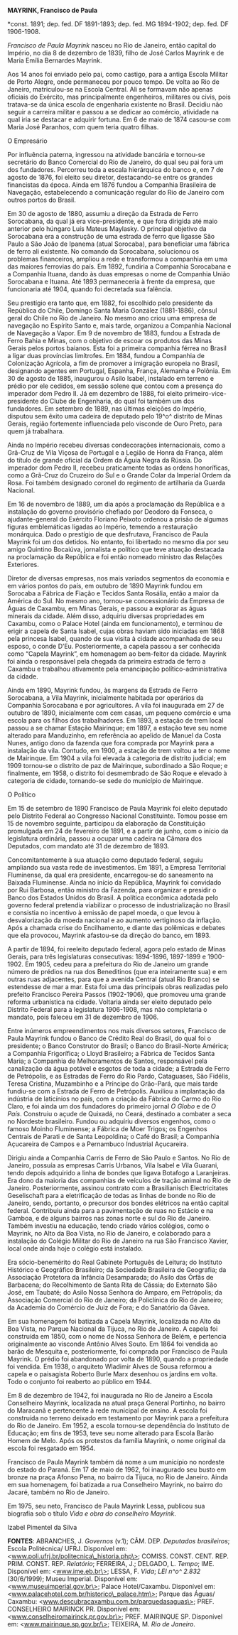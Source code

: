**MAYRINK, Francisco de Paula**

\*const. 1891; dep. fed. DF 1891-1893; dep. fed. MG 1894-1902; dep. fed.
DF 1906-1908.

*Francisco de Paula Mayrink* nasceu no Rio de Janeiro, então capital do
Império, no dia 8 de dezembro de 1839, filho de José Carlos Mayrink e de
Maria Emília Bernardes Mayrink.

Aos 14 anos foi enviado pelo pai, como castigo, para a antiga Escola
Militar de Porto Alegre, onde permaneceu por pouco tempo. De volta ao
Rio de Janeiro, matriculou-se na Escola Central. Ali se formavam não
apenas oficiais do Exército, mas principalmente engenheiros, militares
ou civis, pois tratava-se da única escola de engenharia existente no
Brasil. Decidiu não seguir a carreira militar e passou a se dedicar ao
comércio, atividade na qual iria se destacar e adquirir fortuna. Em 6 de
maio de 1874 casou-se com Maria José Paranhos, com quem teria quatro
filhas.

O Empresário

Por influência paterna, ingressou na atividade bancária e tornou-se
secretário do Banco Comercial do Rio de Janeiro, do qual seu pai fora um
dos fundadores. Percorreu toda a escala hierárquica do banco e, em 7 de
agosto de 1876, foi eleito seu diretor, destacando-se entre os grandes
financistas da época. Ainda em 1876 fundou a Companhia Brasileira de
Navegação, estabelecendo a comunicação regular do Rio de Janeiro com
outros portos do Brasil.

Em 30 de agosto de 1880, assumiu a direção da Estrada de Ferro
Sorocabana, da qual já era vice-presidente, e que fora dirigida até maio
anterior pelo húngaro Luís Mateus Maylasky. O principal objetivo da
Sorocabana era a construção de uma estrada de ferro que ligasse São
Paulo a São João de Ipanema (atual Sorocaba), para beneficiar uma
fábrica de ferro ali existente. No comando da Sorocabana, solucionou os
problemas financeiros, ampliou a rede e transformou a companhia em uma
das maiores ferrovias do país. Em 1892, fundiria a Companhia Sorocabana
e a Companhia Ituana, dando às duas empresas o nome de Companhia União
Sorocabana e Ituana. Até 1893 permaneceria à frente da empresa, que
funcionaria até 1904, quando foi decretada sua falência.

Seu prestígio era tanto que, em 1882, foi escolhido pelo presidente da
República do Chile, Domingo Santa Maria González (1881-1886), cônsul
geral do Chile no Rio de Janeiro. No mesmo ano criou uma empresa de
navegação no Espírito Santo e, mais tarde, organizou a Companhia
Nacional de Navegação a Vapor. Em 9 de novembro de 1883, fundou a
Estrada de Ferro Bahia e Minas, com o objetivo de escoar os produtos das
Minas Gerais pelos portos baianos. Esta foi a primeira companhia férrea
no Brasil a ligar duas províncias limítrofes. Em 1884, fundou a
Companhia de Colonização Agrícola, a fim de promover a imigração
europeia no Brasil, designando agentes em Portugal, Espanha, França,
Alemanha e Polônia. Em 30 de agosto de 1885, inaugurou o Asilo Isabel,
instalado em terreno e prédio por ele cedidos, em sessão solene que
contou com a presença do imperador dom Pedro II. Já em dezembro de 1888,
foi eleito primeiro-vice-presidente do Clube de Engenharia, do qual foi
também um dos fundadores. Em setembro de 1889, nas últimas eleições do
Império, disputou sem êxito uma cadeira de deputado pelo 19^o^ distrito
de Minas Gerais, região fortemente influenciada pelo visconde de Ouro
Preto, para quem já trabalhara.

Ainda no Império recebeu diversas condecorações internacionais, como a
Grã-Cruz de Vila Viçosa de Portugal e a Legião de Honra da França, além
do título de grande oficial da Ordem da Águia Negra da Rússia. Do
imperador dom Pedro II, recebeu praticamente todas as ordens
honoríficas, como a Grã-Cruz do Cruzeiro do Sul e o Grande Colar da
Imperial Ordem da Rosa. Foi também designado coronel do regimento de
artilharia da Guarda Nacional.

Em 16 de novembro de 1889, um dia após a proclamação da República e a
instalação do governo provisório chefiado por Deodoro da Fonseca, o
ajudante-general do Exército Floriano Peixoto ordenou a prisão de
algumas figuras emblemáticas ligadas ao Império, temendo a restauração
monárquica. Dado o prestígio de que desfrutava, Francisco de Paula
Mayrink foi um dos detidos. No entanto, foi libertado no mesmo dia por
seu amigo Quintino Bocaiúva, jornalista e político que teve atuação
destacada na proclamação da República e foi então nomeado ministro das
Relações Exteriores.

Diretor de diversas empresas, nos mais variados segmentos da economia e
em vários pontos do país, em outubro de 1890 Mayrink fundou em Sorocaba
a Fábrica de Fiação e Tecidos Santa Rosália, então a maior da América do
Sul. No mesmo ano, tornou-se concessionário da Empresa de Águas de
Caxambu, em Minas Gerais, e passou a explorar as águas minerais da
cidade. Além disso, adquiriu diversas propriedades em Caxambu, como o
Palace Hotel (ainda em funcionamento), e terminou de erigir a capela de
Santa Isabel, cujas obras haviam sido iniciadas em 1868 pela princesa
Isabel, quando de sua visita à cidade acompanhada de seu esposo, o conde
D’Eu. Posteriormente, a capela passou a ser conhecida como “Capela
Mayrink”, em homenagem ao bem-feitor da cidade. Mayrink foi ainda o
responsável pela chegada da primeira estrada de ferro a Caxambu e
trabalhou ativamente pela emancipação político-administrativa da cidade.

Ainda em 1890, Mayrink fundou, às margens da Estrada de Ferro
Sorocabana, a Vila Mayrink, inicialmente habitada por operários da
Companhia Sorocabana e por agricultores. A vila foi inaugurada em 27 de
outubro de 1890, inicialmente com cem casas, um pequeno comércio e uma
escola para os filhos dos trabalhadores. Em 1893, a estação de trem
local passou a se chamar Estação Mairinque; em 1897, a estação teve seu
nome alterado para Manduzinho, em referência ao apelido de Manuel da
Costa Nunes, antigo dono da fazenda que fora comprada por Mayrink para a
instalação da vila. Contudo, em 1900, a estação de trem voltou a ter o
nome de Mairinque. Em 1904 a vila foi elevada à categoria de distrito
judicial; em 1909 tornou-se o distrito de paz de Mairinque, subordinado
a São Roque; e finalmente, em 1958, o distrito foi desmembrado de São
Roque e elevado à categoria de cidade, tornando-se sede do município de
Mairinque.

O Político

Em 15 de setembro de 1890 Francisco de Paula Mayrink foi eleito deputado
pelo Distrito Federal ao Congresso Nacional Constituinte. Tomou posse em
15 de novembro seguinte, participou da elaboração da Constituição
promulgada em 24 de fevereiro de 1891, e a partir de junho, com o início
da legislatura ordinária, passou a ocupar uma cadeira na Câmara dos
Deputados, com mandato até 31 de dezembro de 1893.

Concomitantemente à sua atuação como deputado federal, seguiu ampliando
sua vasta rede de investimentos. Em 1891, a Empresa Territorial
Fluminense, da qual era presidente, encarregou-se do saneamento na
Baixada Fluminense. Ainda no início da República, Mayrink foi convidado
por Rui Barbosa, então ministro da Fazenda, para organizar e presidir o
Banco dos Estados Unidos do Brasil. A política econômica adotada pelo
governo federal pretendia viabilizar o processo de industrialização no
Brasil e consistia no incentivo à emissão de papel moeda, o que levou à
desvalorização da moeda nacional e ao aumento vertiginoso da inflação.
Após a chamada crise do Encilhamento, e diante das polêmicas e debates
que ela provocou, Mayrink afastou-se da direção do banco, em 1893.

A partir de 1894, foi reeleito deputado federal, agora pelo estado de
Minas Gerais, para três legislaturas consecutivas: 1894-1896, 1897-1899
e 1900-1902. Em 1905, cedeu para a prefeitura do Rio de Janeiro um
grande número de prédios na rua dos Beneditinos (que era inteiramente
sua) e em outras ruas adjacentes, para que a avenida Central (atual Rio
Branco) se estendesse de mar a mar. Esta foi uma das principais obras
realizadas pelo prefeito Francisco Pereira Passos (1902-1906), que
promoveu uma grande reforma urbanística na cidade. Voltaria ainda ser
eleito deputado pelo Distrito Federal para a legislatura 1906-1908, mas
não completaria o mandato, pois faleceu em 31 de dezembro de 1906.

Entre inúmeros empreendimentos nos mais diversos setores, Francisco de
Paula Mayrink fundou o Banco de Crédito Real do Brasil, do qual foi o
presidente; o Banco Construtor do Brasil; o Banco do Brasil-Norte
América; a Companhia Frigorífica; o Lloyd Brasileiro; a Fábrica de
Tecidos Santa Maria; a Companhia de Melhoramentos de Santos, responsável
pela canalização da água potável e esgotos de toda a cidade; a Estrada
de Ferro de Petrópolis, e as Estradas de Ferro do Rio Pardo, Cataguases,
São Fidélis, Teresa Cristina, Muzambinho e a Príncipe do Grão-Pará, que
mais tarde fundiu-se com a Estrada de Ferro de Petrópolis. Auxiliou a
implantação da indústria de laticínios no país, com a criação da Fábrica
do Carmo do Rio Claro, e foi ainda um dos fundadores do primeiro jornal
*O Globo* e de *O País*. Construiu o açude de Quixadá, no Ceará,
destinado a combater a seca no Nordeste brasileiro. Fundou ou adquiriu
diversos engenhos, como o famoso Moinho Fluminense; a Fábrica de Moer
Trigos; os Engenhos Centrais de Parati e de Santa Leopoldina; o Café do
Brasil; a Companhia Açucareira de Campos e a Pernambuco Industrial
Açucareira.

Dirigiu ainda a Companhia Carris de Ferro de São Paulo e Santos. No Rio
de Janeiro, possuía as empresas Carris Urbanos, Vila Isabel e Vila
Guarani, tendo depois adquirido a linha de bondes que ligava Botafogo a
Laranjeiras. Era dono da maioria das companhias de veículos de tração
animal no Rio de Janeiro. Posteriormente, assinou contrato com a
Brasilianisch Electricitates Geselischaft para a eletrificação de todas
as linhas de bonde no Rio de Janeiro, sendo, portanto, o precursor dos
bondes elétricos na então capital federal. Contribuiu ainda para a
pavimentação de ruas no Estácio e na Gamboa, e de alguns bairros nas
zonas norte e sul do Rio de Janeiro. Também investiu na educação, tendo
criado vários colégios, como o Mayrink, no Alto da Boa Vista, no Rio de
Janeiro, e colaborado para a instalação do Colégio Militar do Rio de
Janeiro na rua São Francisco Xavier, local onde ainda hoje o colégio
está instalado.

Era sócio-benemérito do Real Gabinete Português de Leitura; do Instituto
Histórico e Geográfico Brasileiro; da Sociedade Brasileira de Geografia;
da Associação Protetora da Infância Desamparada; do Asilo das Órfãs de
Barbacena; do Recolhimento de Santa Rita de Cássia; do Externato São
José, em Taubaté; do Asilo Nossa Senhora do Amparo, em Petrópolis; da
Associação Comercial do Rio de Janeiro; da Policlínica do Rio de
Janeiro; da Academia do Comércio de Juiz de Fora; e do Sanatório da
Gávea.

Em sua homenagem foi batizada a Capela Mayrink, localizada no Alto da
Boa Vista, no Parque Nacional da Tijuca, no Rio de Janeiro. A capela foi
construída em 1850, com o nome de Nossa Senhora de Belém, e pertencia
originalmente ao visconde Antônio Alves Souto. Em 1864 foi vendida ao
barão de Mesquita e, posteriormente, foi comprada por Francisco de Paula
Mayrink. O prédio foi abandonado por volta de 1890, quando a propriedade
foi vendida. Em 1938, o arquiteto Wladimir Alves de Sousa reformou a
capela e o paisagista Roberto Burle Marx desenhou os jardins em volta.
Todo o conjunto foi reaberto ao público em 1944.

Em 8 de dezembro de 1942, foi inaugurada no Rio de Janeiro a Escola
Conselheiro Mayrink, localizada na atual praça General Portinho, no
bairro do Maracanã e pertencente à rede municipal de ensino. A escola
foi construída no terreno deixado em testamento por Mayrink para a
prefeitura do Rio de Janeiro. Em 1952, a escola tornou-se dependência do
Instituto de Educação; em fins de 1953, teve seu nome alterado para
Escola Barão Homem de Melo. Após os protestos da família Mayrink, o nome
original da escola foi resgatado em 1954.

Francisco de Paula Mayrink também dá nome a um município no nordeste do
estado do Paraná. Em 17 de maio de 1962, foi inaugurado seu busto em
bronze na praça Afonso Pena, no bairro da Tijuca, no Rio de Janeiro.
Ainda em sua homenagem, foi batizada a rua Conselheiro Mayrink, no
bairro do Jacaré, também no Rio de Janeiro.

Em 1975, seu neto, Francisco de Paula Mayrink Lessa, publicou sua
biografia sob o título *Vida e obra do conselheiro Mayrink*.

Izabel Pimentel da Silva

**FONTES**: ABRANCHES, J. *Governos* (v.1); CÂM. DEP. *Deputados
brasileiros*; Escola Politécnica/ UFRJ. Disponível em:
\<www.poli.ufrj.br/politecnica\_historia.php\>; COMISS. CONST. CENT.
REP. PRIM. CONST. REP. *Relatório*; FERREIRA, J.; DELGADO, L. *Tempo*;
IME. Disponível em: \<www.ime.eb.br\>; LESSA, F. *Vida*; *LEI n^o^
2.832* (30/6/1999); Museu Imperial. Disponível em:
\<www.museuimperial.gov.br\>; Palace Hotel/Caxambu. Disponível em:
\<www.palacehotel.com.br/historico\_palace.htm\>; Parque das Águas/
Caxambu: \<www.descubracaxambu.com.br/parquedasaguas\>; PREF.
CONSELHEIRO MAIRINCK PR. Disponível em:
\<www.conselheiromairinck.pr.gov.br\>; PREF. MAIRINQUE SP. Disponível
em: \<www.mairinque.sp.gov.br/\>; TEIXEIRA, M. *Rio de Janeiro*.
